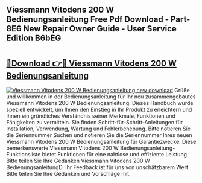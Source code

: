 ## Viessmann Vitodens 200 W Bedienungsanleitung Free Pdf Download - Part-8E6 New Repair Owner Guide - User Service Edition B6bEG

# <h2><a href="http://df2hoy.blite.top/?on=Viessmann+Vitodens+200+W+Bedienungsanleitung">🔗Download 👉🔴 Viessmann Vitodens 200 W Bedienungsanleitung</a></h2>

[![Viessmann Vitodens 200 W Bedienungsanleitung new download](https://i.imgur.com/lujVjoI.png)](http://df2hoy.blite.top/?on=Viessmann+Vitodens+200+W+Bedienungsanleitung)
Grüße und willkommen in der Bedienungsanleitung für Ihr neu zusammengebautes Viessmann Vitodens 200 W Bedienungsanleitung. Dieses Handbuch wurde speziell entwickelt, um Ihnen den Einstieg in Ihr Produkt zu erleichtern und Ihnen ein gründliches Verständnis seiner Merkmale, Funktionen und Fähigkeiten zu vermitteln. Sie finden Schritt-für-Schritt-Anleitungen für Installation, Verwendung, Wartung und Fehlerbehebung. Bitte notieren Sie die Seriennummer Suchen und notieren Sie die Seriennummer Ihres neuen Viessmann Vitodens 200 W Bedienungsanleitung für Garantiezwecke. Diese bemerkenswerte Viessmann Vitodens 200 W Bedienungsanleitung-Funktionsliste bietet Funktionen für eine nahtlose und effiziente Leistung. Bitte teilen Sie Ihre Gedanken Viessmann Vitodens 200 W BedienungsanleitungD. Ihr Feedback ist für uns von unschätzbarem Wert. Bitte teilen Sie Ihre Gedanken und Vorschläge mit.
